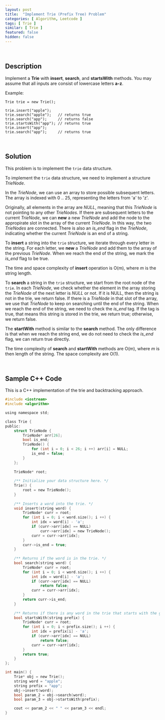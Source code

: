 ```yaml
---
layout: post
title:  "Implement Trie (Prefix Tree) Problem"
categories: [ Algorithm, Leetcode ]
tags: [ Trie ]
similar: [ Trie ]
featured: false
hidden: false
---
```


<br />

## Description

Implement a **Trie** with **insert**, **search**, and **startsWith** methods. You may assume that all inputs are consist of lowercase letters **a-z**.


Example: 
```
Trie trie = new Trie();

trie.insert("apple");
trie.search("apple");   // returns true
trie.search("app");     // returns false
trie.startsWith("app"); // returns true
trie.insert("app");   
trie.search("app");     // returns true
```

<br />

## Solution

This problem is to implement the `trie` data structure. 

To implement the `trie` data structure, we need to implement a structure *TrieNode*. 

In the *TrieNode*, we can use an array to store possible subsequent letters. The array is indexed with 0 .. 25, representing the letters from 'a' to 'z'.

Originally, all elements in the array are *NULL*, meaning that this *TrieNode* is not pointing to any other *TrieNodes*. If there are subsequent letters to the current *TrieNode*, we can **new** a new *TrieNode* and add the node to the appropirate slot in the array of the current *TrieNode*. In this way, the two *TrieNodes* are connected. There is also an *is_end* flag in the *TrieNode*, indicating whether the current *TrieNode* is an end of a string.

To **insert** a string into the `trie` structure, we iterate through every letter in the string. For each letter, we **new** a *TrieNode* and add them to the array of the previous *TrieNode*. When we reach the end of the string, we mark the *is_end* flag to be true.

The time and space complexity of **insert** operation is O(m), where *m* is the string length.

To **search** a string in the `trie` structure, we start from the root node of the `trie`. In each *TrieNode*, we check whether the element in the array storing the *TrieNode* of the next letter is *NULL* or not. If it is NULL, then the string is not in the trie, we return false. If there is a *TrieNode* in that slot of the array, we use that *TrieNode* to keep on searching until the end of the string. When we reach the end of the string, we need to check the *is_end* tag. If the tag is true, that means this string is stored in the trie, we return true; otherwise, we return false.

The **startWith** method is similar to the **search** method. The only difference is that when we reach the string end, we do not need to check the *is_end* flag, we can return true directly.

The time complexity of **search** and **startWith** methods are O(m), where *m* is then length of the string. The space complexity are O(1).


<br />

## Sample C++ Code

This is a C++ implementation of the trie and backtracking approach.

```c
#include <iostream>
#include <algorithm>

using namespace std;

class Trie {
public:
    struct TrieNode {
        TrieNode* arr[26];
        bool is_end;
        TrieNode() {
            for (int i = 0; i < 26; i ++) arr[i] = NULL;
            is_end = false;
        }
    };
    
    TrieNode* root;
    
    /** Initialize your data structure here. */
    Trie() {
        root = new TrieNode();
    }
    
    /** Inserts a word into the trie. */
    void insert(string word) {
        TrieNode* curr = root;
        for (int i = 0; i < word.size(); i ++) {
            int idx = word[i] - 'a';
            if (curr->arr[idx] == NULL)
                curr->arr[idx] = new TrieNode();
            curr = curr->arr[idx];
        }
        curr->is_end = true;
    }
    
    /** Returns if the word is in the trie. */
    bool search(string word) {
        TrieNode* curr = root;
        for (int i = 0; i < word.size(); i ++) {
            int idx = word[i] - 'a';
            if (curr->arr[idx] == NULL)
                return false;
            curr = curr->arr[idx];
        }
        return curr->is_end;
    }
    
    /** Returns if there is any word in the trie that starts with the given prefix. */
    bool startsWith(string prefix) {
        TrieNode* curr = root;
        for (int i = 0; i < prefix.size(); i ++) {
            int idx = prefix[i] - 'a';
            if (curr->arr[idx] == NULL)
                return false;
            curr = curr->arr[idx];
        }
        return true;
    }
};

int main() {
    Trie* obj = new Trie();
    string word = "apple";
    string prefix = "app";
	obj->insert(word);
	bool param_2 = obj->search(word);
	bool param_3 = obj->startsWith(prefix);

	cout << param_2 << " " << param_3 << endl;
}
```
